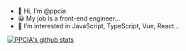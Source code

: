 - 👋 Hi, I’m @ppcia
- 😀 My job is a front-end engineer...
- 👀 I’m interested in JavaScript, TypeScript, Vue, React...


[![PPCIA's github stats](https://github-readme-stats.vercel.app/api?username=ppcia)](https://github.com/anuraghazra/github-readme-stats)

<!---
ppcia/ppcia is a ✨ special ✨ repository because its `README.md` (this file) appears on your GitHub profile.
You can click the Preview link to take a look at your changes.
--->
